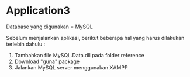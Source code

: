 # Application3

Database yang digunakan = MySQL

Sebelum menjalankan aplikasi, berikut beberapa hal yang harus dilakukan terlebih dahulu :
1. Tambahkan file MySQL.Data.dll pada folder reference
2. Download "guna" package
3. Jalankan MySQL server menggunakan XAMPP
